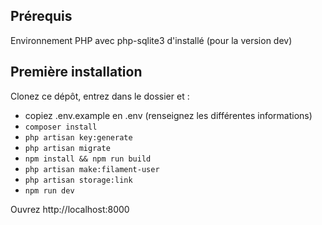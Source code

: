 ## Prérequis

Environnement PHP avec php-sqlite3 d'installé (pour la version dev)

## Première installation

Clonez ce dépôt, entrez dans le dossier et : 
- copiez .env.example en .env (renseignez les différentes informations)
- `composer install`
- `php artisan key:generate`
- `php artisan migrate`
- `npm install && npm run build`
- `php artisan make:filament-user`
- `php artisan storage:link`
- `npm run dev`

Ouvrez http://localhost:8000


